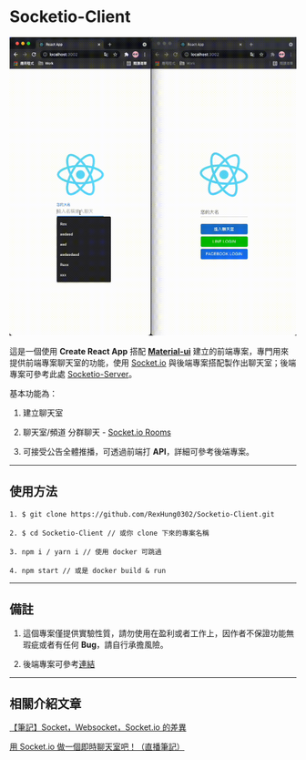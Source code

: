 # Socketio-Client

![Socket.io Chat Room Demo](/demo.gif)

這是一個使用 **Create React App** 搭配 **[Material-ui](https://material-ui.com/)** 建立的前端專案，專門用來提供前端專案聊天室的功能，使用 [Socket.io](https://socket.io/) 與後端專案搭配製作出聊天室；後端專案可參考此處 [Socketio-Server](https://github.com/RexHung0302/Socketio-Server)。

基本功能為：

1. 建立聊天室

2. 聊天室/頻道 分群聊天 - [Socket.io Rooms](https://socket.io/docs/v4/rooms/#default-room)

3. 可接受公告全體推播，可透過前端打 **API**，詳細可參考後端專案。

---

## 使用方法

```
1. $ git clone https://github.com/RexHung0302/Socketio-Client.git

2. $ cd Socketio-Client // 或你 clone 下來的專案名稱

3. npm i / yarn i // 使用 docker 可跳過

4. npm start // 或是 docker build & run
```

---

## 備註

1. 這個專案僅提供實驗性質，請勿使用在盈利或者工作上，因作者不保證功能無瑕疵或者有任何 **Bug**，請自行承擔風險。

2. 後端專案可參考[連結](https://github.com/RexHung0302/Socketio-Server)

---

## 相關介紹文章

[【筆記】Socket，Websocket，Socket.io 的差異](https://leesonhsu.blogspot.com/2018/07/socketwebsocketsocketio.html)

[用 Socket.io 做一個即時聊天室吧！（直播筆記）](https://creativecoding.in/2020/03/25/%E7%94%A8-socket-io-%E5%81%9A%E4%B8%80%E5%80%8B%E5%8D%B3%E6%99%82%E8%81%8A%E5%A4%A9%E5%AE%A4%E5%90%A7%EF%BC%81%EF%BC%88%E7%9B%B4%E6%92%AD%E7%AD%86%E8%A8%98%EF%BC%89/)
